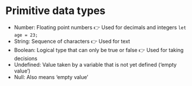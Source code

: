 # Primitive data types

- Number: Floating point numbers 👉 Used for decimals and integers `let age = 23;`
- String: Sequence of characters 👉 Used for text
- Boolean: Logical type that can only be true or false 👉 Used for taking decisions
- Undefined: Value taken by a variable that is not yet defined (‘empty value’)
- Null: Also means ‘empty value’
